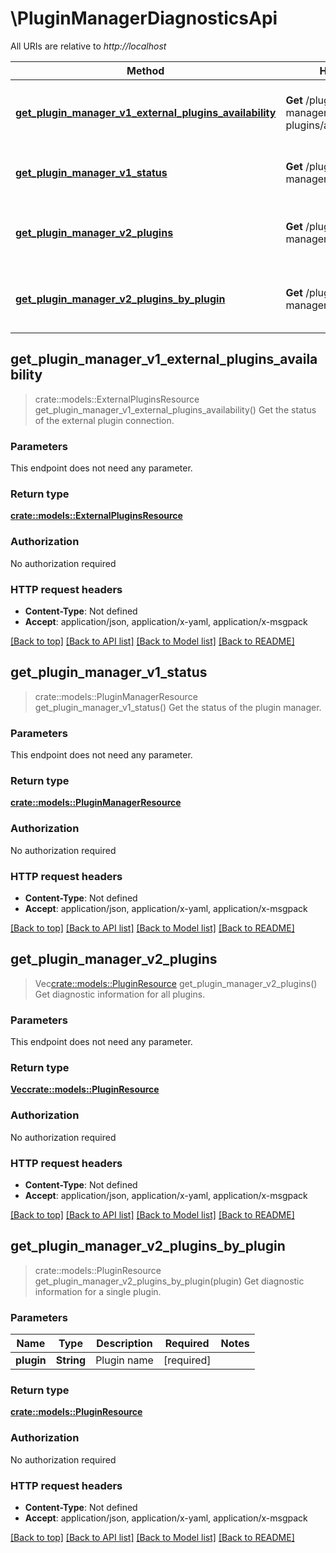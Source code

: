 # \PluginManagerDiagnosticsApi

All URIs are relative to *http://localhost*

Method | HTTP request | Description
------------- | ------------- | -------------
[**get_plugin_manager_v1_external_plugins_availability**](PluginManagerDiagnosticsApi.md#get_plugin_manager_v1_external_plugins_availability) | **Get** /plugin-manager/v1/external-plugins/availability | Get the status of the external plugin connection.
[**get_plugin_manager_v1_status**](PluginManagerDiagnosticsApi.md#get_plugin_manager_v1_status) | **Get** /plugin-manager/v1/status | Get the status of the plugin manager.
[**get_plugin_manager_v2_plugins**](PluginManagerDiagnosticsApi.md#get_plugin_manager_v2_plugins) | **Get** /plugin-manager/v2/plugins | Get diagnostic information for all plugins.
[**get_plugin_manager_v2_plugins_by_plugin**](PluginManagerDiagnosticsApi.md#get_plugin_manager_v2_plugins_by_plugin) | **Get** /plugin-manager/v2/plugins/{plugin} | Get diagnostic information for a single plugin.



## get_plugin_manager_v1_external_plugins_availability

> crate::models::ExternalPluginsResource get_plugin_manager_v1_external_plugins_availability()
Get the status of the external plugin connection.

### Parameters

This endpoint does not need any parameter.

### Return type

[**crate::models::ExternalPluginsResource**](ExternalPluginsResource.md)

### Authorization

No authorization required

### HTTP request headers

- **Content-Type**: Not defined
- **Accept**: application/json, application/x-yaml, application/x-msgpack

[[Back to top]](#) [[Back to API list]](../README.md#documentation-for-api-endpoints) [[Back to Model list]](../README.md#documentation-for-models) [[Back to README]](../README.md)


## get_plugin_manager_v1_status

> crate::models::PluginManagerResource get_plugin_manager_v1_status()
Get the status of the plugin manager.

### Parameters

This endpoint does not need any parameter.

### Return type

[**crate::models::PluginManagerResource**](PluginManagerResource.md)

### Authorization

No authorization required

### HTTP request headers

- **Content-Type**: Not defined
- **Accept**: application/json, application/x-yaml, application/x-msgpack

[[Back to top]](#) [[Back to API list]](../README.md#documentation-for-api-endpoints) [[Back to Model list]](../README.md#documentation-for-models) [[Back to README]](../README.md)


## get_plugin_manager_v2_plugins

> Vec<crate::models::PluginResource> get_plugin_manager_v2_plugins()
Get diagnostic information for all plugins.

### Parameters

This endpoint does not need any parameter.

### Return type

[**Vec<crate::models::PluginResource>**](PluginResource.md)

### Authorization

No authorization required

### HTTP request headers

- **Content-Type**: Not defined
- **Accept**: application/json, application/x-yaml, application/x-msgpack

[[Back to top]](#) [[Back to API list]](../README.md#documentation-for-api-endpoints) [[Back to Model list]](../README.md#documentation-for-models) [[Back to README]](../README.md)


## get_plugin_manager_v2_plugins_by_plugin

> crate::models::PluginResource get_plugin_manager_v2_plugins_by_plugin(plugin)
Get diagnostic information for a single plugin.

### Parameters


Name | Type | Description  | Required | Notes
------------- | ------------- | ------------- | ------------- | -------------
**plugin** | **String** | Plugin name | [required] |

### Return type

[**crate::models::PluginResource**](PluginResource.md)

### Authorization

No authorization required

### HTTP request headers

- **Content-Type**: Not defined
- **Accept**: application/json, application/x-yaml, application/x-msgpack

[[Back to top]](#) [[Back to API list]](../README.md#documentation-for-api-endpoints) [[Back to Model list]](../README.md#documentation-for-models) [[Back to README]](../README.md)

